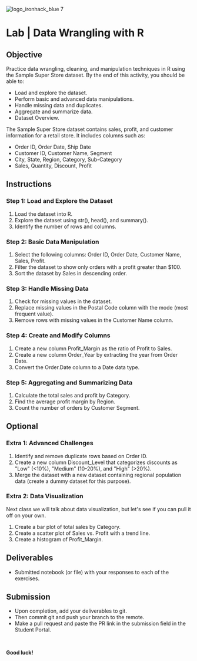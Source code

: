 ![logo_ironhack_blue 7](https://user-images.githubusercontent.com/23629340/40541063-a07a0a8a-601a-11e8-91b5-2f13e4e6b441.png)

# Lab | Data Wrangling with R

## Objective

Practice data wrangling, cleaning, and manipulation techniques in R using the Sample Super Store dataset. By the end of this activity, you should be able to:

- Load and explore the dataset.
- Perform basic and advanced data manipulations.
- Handle missing data and duplicates.
- Aggregate and summarize data.
- Dataset Overview.

The Sample Super Store dataset contains sales, profit, and customer information for a retail store. It includes columns such as:

- Order ID, Order Date, Ship Date
- Customer ID, Customer Name, Segment
- City, State, Region, Category, Sub-Category
- Sales, Quantity, Discount, Profit

## Instructions

### Step 1: Load and Explore the Dataset

1. Load the dataset into R.
2. Explore the dataset using str(), head(), and summary().
3. Identify the number of rows and columns.

### Step 2: Basic Data Manipulation

1. Select the following columns: Order ID, Order Date, Customer Name, Sales, Profit.
2. Filter the dataset to show only orders with a profit greater than $100.
3. Sort the dataset by Sales in descending order.

### Step 3: Handle Missing Data

1. Check for missing values in the dataset.
2. Replace missing values in the Postal Code column with the mode (most frequent value).
3. Remove rows with missing values in the Customer Name column.

### Step 4: Create and Modify Columns

1. Create a new column Profit_Margin as the ratio of Profit to Sales.
2. Create a new column Order_Year by extracting the year from Order Date.
3. Convert the Order.Date column to a Date data type.

### Step 5: Aggregating and Summarizing Data

1. Calculate the total sales and profit by Category.
2. Find the average profit margin by Region.
3. Count the number of orders by Customer Segment.

## Optional

### Extra 1: Advanced Challenges

1. Identify and remove duplicate rows based on Order ID.
2. Create a new column Discount_Level that categorizes discounts as "Low" (<10%), "Medium" (10-20%), and "High" (>20%).
3. Merge the dataset with a new dataset containing regional population data (create a dummy dataset for this purpose).

### Extra 2: Data Visualization

Next class we will talk about data visualization, but let's see if you can pull it off on your own.

1. Create a bar plot of total sales by Category.
2. Create a scatter plot of Sales vs. Profit with a trend line.
3. Create a histogram of Profit_Margin.

## Deliverables

- Submitted notebook (or file) with your responses to each of the exercises.

## Submission

- Upon completion, add your deliverables to git. 
- Then commit git and push your branch to the remote.
- Make a pull request and paste the PR link in the submission field in the Student Portal.

<br>

**Good luck!**
